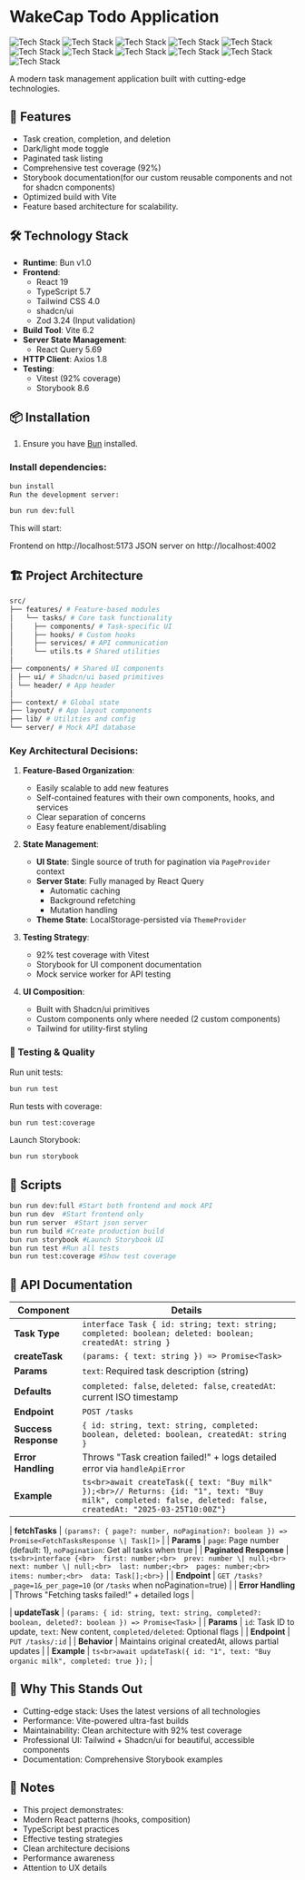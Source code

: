# WakeCap Todo Application

![Tech Stack](https://img.shields.io/badge/Bun-1.0.0-000000?style=flat&logo=bun)
![Tech Stack](https://img.shields.io/badge/Vite-6.2.0-646CFF?style=flat&logo=vite)
![Tech Stack](https://img.shields.io/badge/React-19.0.0-61DAFB?style=flat&logo=react)
![Tech Stack](https://img.shields.io/badge/TypeScript-5.7.2-3178C6?style=flat&logo=typescript)
![Tech Stack](https://img.shields.io/badge/Tailwind-4.0.15-06B6D4?style=flat&logo=tailwindcss)
![Tech Stack](https://img.shields.io/badge/shadcn/ui-0.0.0-000000?style=flat&logo=react)
![Tech Stack](https://img.shields.io/badge/Zod-3.24.2-3E67B1?style=flat&logo=zod)
![Tech Stack](https://img.shields.io/badge/Axios-1.8.4-5A29E4?style=flat&logo=axios)
![Tech Stack](https://img.shields.io/badge/React_Query-5.69.0-FF4154?style=flat&logo=reactquery)
![Tech Stack](https://img.shields.io/badge/Vitest-3.0.9-6E9F18?style=flat&logo=vitest)
![Tech Stack](https://img.shields.io/badge/Storybook-8.6.9-FF4785?style=flat&logo=storybook)

A modern task management application built with cutting-edge technologies.

## 🚀 Features

- Task creation, completion, and deletion
- Dark/light mode toggle
- Paginated task listing
- Comprehensive test coverage (92%)
- Storybook documentation(for our custom reusable components and not for shadcn components)
- Optimized build with Vite
- Feature based architecture for scalability.

## 🛠️ Technology Stack

- **Runtime**: Bun v1.0
- **Frontend**:
  - React 19
  - TypeScript 5.7
  - Tailwind CSS 4.0
  - shadcn/ui
  - Zod 3.24 (Input validation)
- **Build Tool**: Vite 6.2
- **Server State Management**:
  - React Query 5.69
- **HTTP Client**: Axios 1.8
- **Testing**:
  - Vitest (92% coverage)
  - Storybook 8.6

## 📦 Installation

1. Ensure you have [Bun](https://bun.sh/) installed.

### Install dependencies:

```bash
bun install
Run the development server:
```

```bash
bun run dev:full
```

This will start:

Frontend on http://localhost:5173
JSON server on http://localhost:4002

## 🏗️ Project Architecture

```bash
src/
├── features/ # Feature-based modules
│   └── tasks/ # Core task functionality
│     ├── components/ # Task-specific UI
│     ├── hooks/ # Custom hooks
│     ├── services/ # API communication
│     └── utils.ts # Shared utilities
│
├── components/ # Shared UI components
│ ├── ui/ # Shadcn/ui based primitives
│ └── header/ # App header
│
├── context/ # Global state
├── layout/ # App layout components
├── lib/ # Utilities and config
└── server/ # Mock API database
```

### Key Architectural Decisions:

1. **Feature-Based Organization**:

   - Easily scalable to add new features
   - Self-contained features with their own components, hooks, and services
   - Clear separation of concerns
   - Easy feature enablement/disabling

2. **State Management**:

   - **UI State**: Single source of truth for pagination via `PageProvider` context
   - **Server State**: Fully managed by React Query
     - Automatic caching
     - Background refetching
     - Mutation handling
   - **Theme State**: LocalStorage-persisted via `ThemeProvider`

3. **Testing Strategy**:

   - 92% test coverage with Vitest
   - Storybook for UI component documentation
   - Mock service worker for API testing

4. **UI Composition**:
   - Built with Shadcn/ui primitives
   - Custom components only where needed (2 custom components)
   - Tailwind for utility-first styling

### 🧪 Testing & Quality

Run unit tests:

```bash
bun run test
```

Run tests with coverage:

```bash
bun run test:coverage
```

Launch Storybook:

```bash
bun run storybook
```

## 📜 Scripts

```bash
bun run dev:full #Start both frontend and mock API
bun run dev  #Start frontend only
bun run server  #Start json server
bun run build #Create production build
bun run storybook #Launch Storybook UI
bun run test #Run all tests
bun run test:coverage #Show test coverage
```

## 📡 API Documentation

| Component            | Details                                                                                                                                                      |
| -------------------- | ------------------------------------------------------------------------------------------------------------------------------------------------------------ |
| **Task Type**        | `interface Task { id: string; text: string; completed: boolean; deleted: boolean; createdAt: string }`                                                       |
| **createTask**       | `(params: { text: string }) => Promise<Task>`                                                                                                                |
| **Params**           | `text`: Required task description (string)                                                                                                                   |
| **Defaults**         | `completed: false`, `deleted: false`, `createdAt`: current ISO timestamp                                                                                     |
| **Endpoint**         | `POST /tasks`                                                                                                                                                |
| **Success Response** | `{ id: string, text: string, completed: boolean, deleted: boolean, createdAt: string }`                                                                      |
| **Error Handling**   | Throws "Task creation failed!" + logs detailed error via `handleApiError`                                                                                    |
| **Example**          | `ts<br>await createTask({ text: "Buy milk" });<br>// Returns: {id: "1", text: "Buy milk", completed: false, deleted: false, createdAt: "2025-03-25T10:00Z"}` |

| **fetchTasks** | `(params?: { page?: number, noPagination?: boolean }) => Promise<FetchTasksResponse \| Task[]>` |
| **Params** | `page`: Page number (default: 1), `noPagination`: Get all tasks when true |
| **Paginated Response** | `ts<br>interface {<br>  first: number;<br>  prev: number \| null;<br>  next: number \| null;<br>  last: number;<br>  pages: number;<br>  items: number;<br>  data: Task[];<br>}` |
| **Endpoint** | `GET /tasks?_page=1&_per_page=10` (or `/tasks` when noPagination=true) |
| **Error Handling** | Throws "Fetching tasks failed!" + detailed logs |

| **updateTask** | `(params: { id: string, text: string, completed?: boolean, deleted?: boolean }) => Promise<Task>` |
| **Params** | `id`: Task ID to update, `text`: New content, `completed/deleted`: Optional flags |
| **Endpoint** | `PUT /tasks/:id` |
| **Behavior** | Maintains original createdAt, allows partial updates |
| **Example** | `ts<br>await updateTask({ id: "1", text: "Buy organic milk", completed: true });` |

## 🌟 Why This Stands Out

- Cutting-edge stack: Uses the latest versions of all technologies
- Performance: Vite-powered ultra-fast builds
- Maintainability: Clean architecture with 92% test coverage
- Professional UI: Tailwind + Shadcn/ui for beautiful, accessible components
- Documentation: Comprehensive Storybook examples

## 📝 Notes

- This project demonstrates:
- Modern React patterns (hooks, composition)
- TypeScript best practices
- Effective testing strategies
- Clean architecture decisions
- Performance awareness
- Attention to UX details
